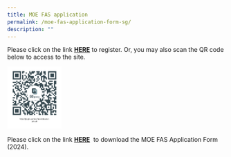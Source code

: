 ```yaml
---
title: MOE FAS application
permalink: /moe-fas-application-form-sg/
description: ""
---
```

Please click on the link&nbsp;**[HERE](https://go.gov.sg/moe-efas)**&nbsp;to register. Or, you may also scan the QR code below to access to the site.

<img src="/images/QR-CODE-FAS-265x300.png" style="width:25%">


Please click on the link&nbsp;**[HERE](https://go.gov.sg/moe-efas)**&nbsp; to download the MOE FAS Application Form (2024).